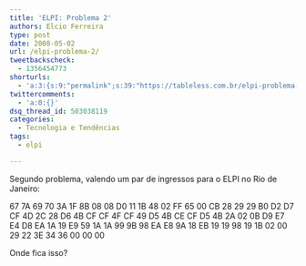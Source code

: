 ```yaml
---
title: 'ELPI: Problema 2'
authors: Elcio Ferreira
type: post
date: 2008-05-02
url: /elpi-problema-2/
tweetbackscheck:
  - 1356454773
shorturls:
  - 'a:3:{s:9:"permalink";s:39:"https://tableless.com.br/elpi-problema-2";s:7:"tinyurl";s:26:"https://tinyurl.com/3cae6gg";s:4:"isgd";s:19:"https://is.gd/Vsn3Je";}'
twittercomments:
  - 'a:0:{}'
dsq_thread_id: 503038119
categories:
  - Tecnologia e Tendências
tags:
  - elpi

---
```

Segundo problema, valendo um par de ingressos para o ELPI no Rio de Janeiro:

67 7A 69 70 3A 1F 8B 08 08 D0 11 1B 48 02 FF 65 00 CB 28 29 29 B0 D2 D7 CF 4D 2C 28 D6 4B CF CF 4F CF 49 D5 4B CE CF D5 4B 2A 02 0B D9 E7 E4 D8 EA 1A 19 E9 59 1A 1A 99 9B 98 EA E8 9A 18 EB 19 19 98 19 1B 02 00 29 22 3E 34 36 00 00 00

Onde fica isso?